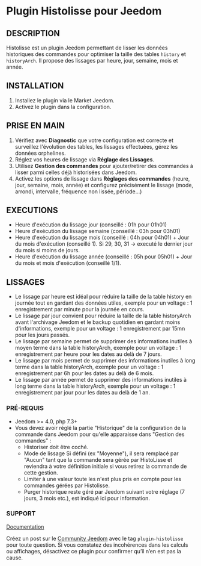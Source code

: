 # Plugin Histolisse pour Jeedom

## DESCRIPTION
Histolisse est un plugin Jeedom permettant de lisser les données historiques des commandes pour optimiser la taille des tables `history` et `historyArch`. Il propose des lissages par heure, jour, semaine, mois et année.

## INSTALLATION
1. Installez le plugin via le Market Jeedom.
2. Activez le plugin dans la configuration.

## PRISE EN MAIN
1. Vérifiez avec **Diagnostic** que votre configuration est correcte et surveillez l'évolution des tables, les lissages effectuées, gérez les données orphelines.
2. Réglez vos heures de lissage via **Réglage des Lissages**.
3. Utilisez **Gestion des commandes** pour ajouter/retirer des commandes à lisser parmi celles déjà historisées dans Jeedom.
4. Activez les options de lissage dans **Réglages des commandes** (heure, jour, semaine, mois, année) et configurez précisément le lissage (mode, arrondi, intervalle, fréquence non lissée, période...)

## EXECUTIONS
- Heure d'exécution du lissage jour (conseillé : 01h pour 01h01)
- Heure d'exécution du lissage semaine (conseillé : 03h pour 03h01)
- Heure d'exécution du lissage mois (conseillé : 04h pour 04h01) + Jour du mois d'exécution (conseillé 1). Si 29, 30, 31 → executé le dernier jour du mois si moins de jours.
- Heure d'exécution du lissage année (conseillé : 05h pour 05h01) + Jour du mois et mois d'exécution (conseillé 1/1).

## LISSAGES
- Le lissage par heure est idéal pour réduire la taille de la table history en journée tout en gardant des données utiles, exemple pour un voltage : 1 enregistrement par minute pour la journée en cours. 
- Le lissage par jour convient pour réduire la taille de la table historyArch avant l'archivage Jeedom et le backup quotidien en gardant moins d'informations, exemple pour un voltage : 1 enregistrement par 15mn pour les jours passés.
- Le lissage par semaine permet de supprimer des informations inutiles à moyen terme dans la table historyArch, exemple pour un voltage : 1 enregistrement par heure pour les dates au delà de 7 jours.
- Le lissage par mois permet de supprimer des informations inutiles à long terme dans la table historyArch, exemple pour un voltage : 1 enregistrement par 6h pour les dates au delà de 6 mois.
- Le lissage par année permet de supprimer des informations inutiles à long terme dans la table historyArch, exemple pour un voltage : 1 enregistrement par jour pour les dates au delà de 1 an.

### PRÉ-REQUIS
- Jeedom >= 4.0, php 7.3+
- Vous devez avoir réglé la partie "Historique" de la configuration de la commande dans Jeedom pour qu'elle apparaisse dans "Gestion des commandes" :
    - Historiser doit être coché.
    - Mode de lissage Si défini (ex "Moyenne"), il sera remplacé par "Aucun" tant que la commande sera gérée par HistoLisse et reviendra à votre définition initiale si vous retirez la commande de cette gestion.
    - Limiter à une valeur toute les n'est plus pris en compte pour les commandes gérées par Histolisse.
    - Purger historique reste géré par Jeedom suivant votre réglage (7 jours, 3 mois etc.), est indiqué ici pour information.

### SUPPORT
[Documentation](https://pax24fr.github.io/HistoLisse-Jeedom/)  

Créez un post sur le [Community Jeedom](https://community.jeedom.com/) avec le tag `plugin-histolisse` pour toute question.
Si vous constatez des incohérences dans les calculs ou affichages, désactivez ce plugin pour confirmer qu’il n’en est pas la cause.